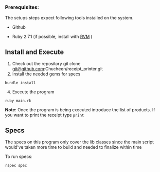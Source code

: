 ### Prerequisites:

The setups steps expect following tools installed on the system.

- Github

- Ruby 2.7.1 (if possible, install with [RVM](https://rvm.io/rvm/install) ) 

## Install and Execute

1. Check out the repository
   git clone git@github.com:Chucheen/receipt_printer.git
2. Install the needed gems for specs

```
bundle install
```

4. Execute the program

```
ruby main.rb
```

**Note:** Once the program is being executed introduce the list of products. If you want to print the receipt type `print`

## Specs

The specs on this program only cover the lib classes since the main script would've taken more time to build and needed to finalize within time

To run specs:

```
rspec spec
```